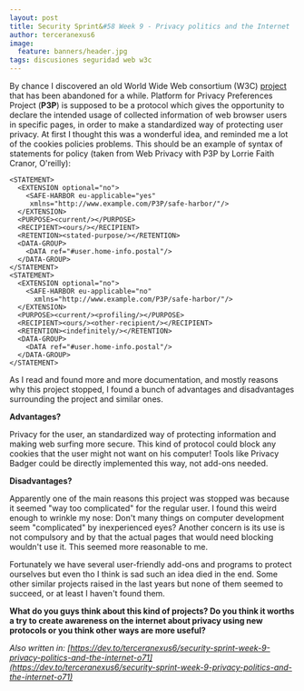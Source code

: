 ```yaml
---
layout: post
title: Security Sprint&#58 Week 9 - Privacy politics and the Internet
author: terceranexus6
image:
  feature: banners/header.jpg
tags: discusiones seguridad web w3c
---
```


By chance I discovered an old World Wide Web consortium (W3C) [project](https://www.w3.org/TR/P3P11/) that has been abandoned for a while. Platform for Privacy Preferences Project (**P3P**) is supposed to be a protocol which gives the opportunity to declare the intended usage of collected information of web browser users in specific pages, in order to make a standardized way of protecting user privacy. At first I thought this was a wonderful idea, and reminded me a lot of the cookies policies problems. This should be an example of syntax of statements for policy (taken from Web Privacy with P3P by Lorrie Faith Cranor, O'reilly):

```
<STATEMENT>
  <EXTENSION optional="no">
    <SAFE-HARBOR eu-applicable="yes"
     xmlns="http://www.example.com/P3P/safe-harbor/"/>
  </EXTENSION>
  <PURPOSE><current/></PURPOSE>
  <RECIPIENT><ours/></RECIPIENT>
  <RETENTION><stated-purpose/></RETENTION>
  <DATA-GROUP>
    <DATA ref="#user.home-info.postal"/>
  </DATA-GROUP>
</STATEMENT>
<STATEMENT>
  <EXTENSION optional="no">
    <SAFE-HARBOR eu-applicable="no"
      xmlns="http://www.example.com/P3P/safe-harbor/"/>
  </EXTENSION>
  <PURPOSE><current/><profiling/></PURPOSE>
  <RECIPIENT><ours/><other-recipient/></RECIPIENT>
  <RETENTION><indefinitely/></RETENTION>
  <DATA-GROUP>
    <DATA ref="#user.home-info.postal"/>
  </DATA-GROUP>
</STATEMENT>
```

As I read and found more and more documentation, and mostly reasons why this project stopped, I found a bunch of advantages and disadvantages surrounding the project and similar ones.

**Advantages?**

Privacy for the user, an standardized way of protecting information and making web surfing more secure. This kind of protocol could block any cookies that the user might not want on his computer! Tools like Privacy Badger could be directly implemented this way, not add-ons needed.

**Disadvantages?**

Apparently one of the main reasons this project was stopped was because it seemed "way too complicated" for the regular user. I found this weird enough to wrinkle my nose: Don't many things on computer development seem "complicated" by inexperienced eyes? Another concern is its use is not compulsory and by that the actual pages that would need blocking wouldn't use it. This seemed more reasonable to me.

Fortunately we have several user-friendly add-ons and programs to protect ourselves but even tho I think is sad such an idea died in the end. Some other similar projects raised in the last years but none of them seemed to succeed, or at least I haven't found them.

**What do you guys think about this kind of projects? Do you think it worths a try to create awareness on the internet about privacy using new protocols or you think other ways are more useful?**

*Also written in: [https://dev.to/terceranexus6/security-sprint-week-9-privacy-politics-and-the-internet-o71](https://dev.to/terceranexus6/security-sprint-week-9-privacy-politics-and-the-internet-o71)*
